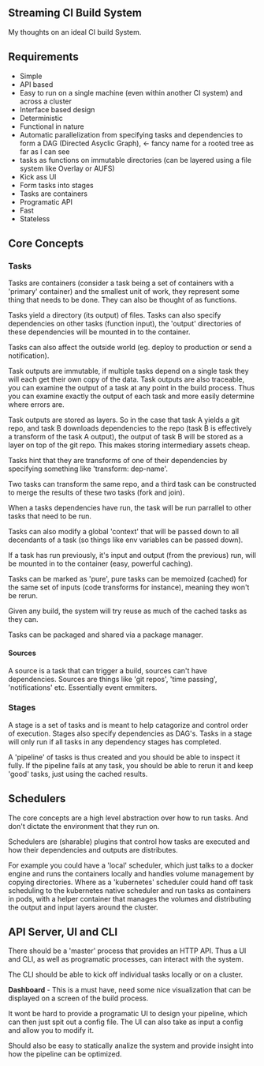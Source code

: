 ## Streaming CI Build System
My thoughts on an ideal CI build System.

## Requirements
- Simple
- API based
- Easy to run on a single machine (even within another CI system) and across a cluster
- Interface based design
- Deterministic
- Functional in nature
- Automatic parallelization from specifying tasks and dependencies to form a DAG (Directed Asyclic Graph), <- fancy name for a rooted tree as far as I can see
- tasks as functions on immutable directories (can be layered using a file system like Overlay or AUFS)
- Kick ass UI
- Form tasks into stages
- Tasks are containers
- Programatic API
- Fast
- Stateless

## Core Concepts

### Tasks
Tasks are containers (consider a task being a set of containers with a 'primary' container) and the smallest unit of work, they represent some thing that needs to be done. They can also be thought of as functions.

Tasks yield a directory (its output) of files. Tasks can also specify dependencies on other tasks (function input), the 'output' directories of these dependencies will be mounted in to the container.

Tasks can also affect the outside world (eg. deploy to production or send a notification).

Task outputs are immutable, if multiple tasks depend on a single task they will each get their own copy of the data. Task outputs are also traceable, you can examine the output of a task at any point in the build process. Thus you can examine exactly the output of each task and more easily determine where errors are.

Task outputs are stored as layers. So in the case that task A yields a git repo, and task B downloads dependencies to the repo (task B is effectively a transform of the task A output), the output of task B will be stored as a layer on top of the git repo. This makes storing intermediary assets cheap.

Tasks hint that they are transforms of one of their dependencies by specifying something like 'transform: dep-name'.

Two tasks can transform the same repo, and a third task can be constructed to merge the results of these two tasks (fork and join).

When a tasks dependencies have run, the task will be run parrallel to other tasks that need to be run.

Tasks can also modify a global 'context' that will be passed down to all decendants of a task (so things like env variables can be passed down).

If a task has run previously, it's input and output (from the previous) run, will be mounted in to the container (easy, powerful caching).

Tasks can be marked as 'pure', pure tasks can be memoized (cached) for the same set of inputs (code transforms for instance), meaning they won't be rerun.

Given any build, the system will try reuse as much of the cached tasks as they can.

Tasks can be packaged and shared via a package manager.


#### Sources
A source is a task that can trigger a build, sources can't have dependencies. Sources are things like 'git repos', 'time passing', 'notifications' etc. Essentially event emmiters.

### Stages
A stage is a set of tasks and is meant to help catagorize and control order of execution. Stages also specify dependencies as DAG's. Tasks in a stage will only run if all tasks in any dependency stages has completed.

A 'pipeline' of tasks is thus created and you should be able to inspect it fully. If the pipeline fails at any task, you should be able to rerun it and keep 'good' tasks, just using the cached results.

## Schedulers
The core concepts are a high level abstraction over how to run tasks. And don't dictate the environment that they run on. 

Schedulers are (sharable) plugins that control how tasks are executed and how their dependencies and outputs are distributes. 

For example you could have a 'local' scheduler, which just talks to a docker engine and runs the containers locally and handles volume management by copying directories.
Where as a 'kubernetes' scheduler could hand off task scheduling to the kubernetes native scheduler and run tasks as containers in pods, with a helper container that manages the volumes and distributing the output and input layers around the cluster.

## API Server, UI and CLI
There should be a 'master' process that provides an HTTP API. Thus a UI and CLI, as well as programatic processes, can interact with the system. 

The CLI should be able to kick off individual tasks locally or on a cluster.

**Dashboard** - This is a must have, need some nice visualization that can be displayed on a screen of the build process.

It wont be hard to provide a programatic UI to design your pipeline, which can then just spit out a config file. The UI can also take as input a config and allow you to modify it.

Should also be easy to statically analize the system and provide insight into how the pipeline can be optimized.
